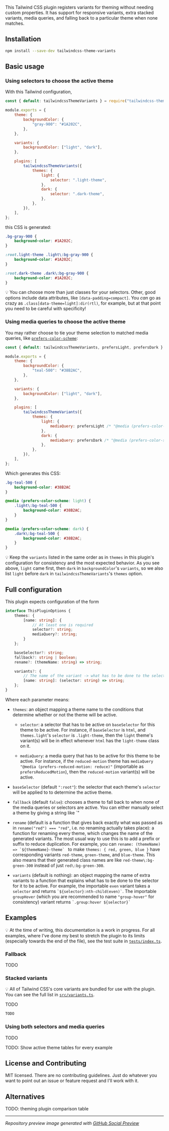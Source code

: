This Tailwind CSS plugin registers variants for theming without needing custom properties. It has support for responsive variants, extra stacked variants, media queries, and falling back to a particular theme when none matches.

## Installation

```sh
npm install --save-dev tailwindcss-theme-variants
```

## Basic usage

### Using selectors to choose the active theme

With this Tailwind configuration,

```js
const { default: tailwindcssThemeVariants } = require("tailwindcss-theme-variants");

module.exports = {
    theme: {
        backgroundColor: {
            "gray-900": "#1A202C",
        },
    },

    variants: {
        backgroundColor: ["light", "dark"],
    },

    plugins: [
        tailwindcssThemeVariants({
            themes: {
                light: {
                    selector: ".light-theme",
                },
                dark: {
                    selector: ".dark-theme",
                },
            },
        }),
    ],
};
```

this CSS is generated:

```css
.bg-gray-900 {
    background-color: #1A202C;
}

:root.light-theme .light\:bg-gray-900 {
    background-color: #1A202C;
}

:root.dark-theme .dark\:bg-gray-900 {
    background-color: #1A202C;
}
```

💡 You can choose more than just classes for your selectors. Other, good options include data attributes, like `[data-padding=compact]`. You *can* go as crazy as `.class[data-theme=light]:dir(rtl)`, for example, but at that point you need to be careful with specificity!

### Using media queries to choose the active theme

You may rather choose to tie your theme selection to matched media queries, like [`prefers-color-scheme`](https://developer.mozilla.org/en-US/docs/Web/CSS/@media/prefers-color-scheme):

```js
const { default: tailwindcssThemeVariants, prefersLight, prefersDark } = require("tailwindcss-theme-variants");

module.exports = {
    theme: {
        backgroundColor: {
            "teal-500": "#38B2AC",
        },
    },

    variants: {
        backgroundColor: ["light", "dark"],
    },

    plugins: [
        tailwindcssThemeVariants({
            themes: {
                light: {
                    mediaQuery: prefersLight /* "@media (prefers-color-scheme: light)" */,
                },
                dark: {
                    mediaQuery: prefersDark /* "@media (prefers-color-scheme: dark)" */,
                },
            },
        }),
    ],
};
```

Which generates this CSS:

```css
.bg-teal-500 {
    background-color: #38B2AC
}

@media (prefers-color-scheme: light) {
    .light\:bg-teal-500 {
        background-color: #38B2AC;
    }
}

@media (prefers-color-scheme: dark) {
    .dark\:bg-teal-500 {
        background-color: #38B2AC;
    }
}
```

💡 Keep the `variants` listed in the same order as in `themes` in this plugin's configuration for consistency and the most expected behavior. As you see above, `light` came first, then `dark` in `backgroundColor`'s `variants`, so we also list `light` before `dark` in `tailwindcssThemeVariants`'s `themes` option.


## Full configuration

This plugin expects configuration of the form

```ts
interface ThisPluginOptions {
    themes: {
        [name: string]: {
            // At least one is required
            selector?: string;
            mediaQuery?: string;
        }
    };

    baseSelector?: string;
    fallback?: string | boolean;
    rename?: (themeName: string) => string;

    variants?: {
        // The name of the variant -> what has to be done to the selector for the variant to be active
        [name: string]: (selector: string) => string;
    };
}
```

Where each parameter means:

- `themes`: an object mapping a theme name to the conditions that determine whether or not the theme will be active.

   - `selector`: a selector that has to be active on `baseSelector` for this theme to be active. For instance, if `baseSelector` is `html`, and `themes.light`'s `selector` is `.light-theme`, then the `light` theme's variant(s) will be in effect whenever `html` has the `light-theme` class on it.

   - `mediaQuery`: a media query that has to be active for this theme to be active. For instance, if the `reduced-motion` theme has `mediaQuery` `"@media (prefers-reduced-motion: reduce)"` (importable as `prefersReducedMotion`), then the `reduced-motion` variant(s) will be active.


- `baseSelector` (default `":root"`): the selector that each theme's `selector` will be applied to to determine the active theme.
    

- `fallback` (default `false`): chooses a theme to fall back to when none of the media queries or selectors are active. You can either manually select a theme by giving a string like `"


- `rename` (default is a function that gives back exactly what was passed as in `rename("red") === "red"`, i.e. no renaming actually takes place): a function for renaming every theme, which changes the name of the generated variants. The most usual way to use this is to add a prefix or suffix to reduce duplication. For example, you can ``rename: (themeName) => `${themeName}-theme` `` to make `themes: { red, green, blue }` have corresponding variants `red-theme`, `green-theme`, and `blue-theme`. This also means that their generated class names are like `red-theme\:bg-green-300` instead of just `red\:bg-green-300`.

- `variants` (default is nothing): an object mapping the name of extra variants to a function that explains what has to be done to the selector for it to be active. For example, the importable `even` variant takes a `selector` and returns `` `${selector}:nth-child(even)` ``. The importable `groupHover` (which you are recommended to name `"group-hover"` for consistency) variant returns `` `.group:hover ${selector}` ``

## Examples
💡 At the time of writing, this documentation is a work in progress. For all examples, where I've done my best to stretch the plugin to its limits (especially towards the end of the file), see the test suite in [`tests/index.ts`](https://github.com/SirNavith/tailwindcss-theme-variants/blob/master/tests/index.ts#L46).

### Fallback
TODO

### Stacked variants

💡 All of Tailwind CSS's core variants are bundled for use with the plugin. You can see the full list in [`src/variants.ts`](https://github.com/SirNavith/tailwindcss-theme-variants/blob/master/src/variants.ts).

TODO

```js
TODO
```

### 

### Using both selectors and media queries
TODO

TODO: Show active theme tables for every example

## License and Contributing

MIT licensed. There are no contributing guidelines. Just do whatever you want to point out an issue or feature request and I'll work with it.

## Alternatives
TODO: theming plugin comparison table

---

*Repository preview image generated with [GitHub Social Preview](https://social-preview.pqt.dev/)*
